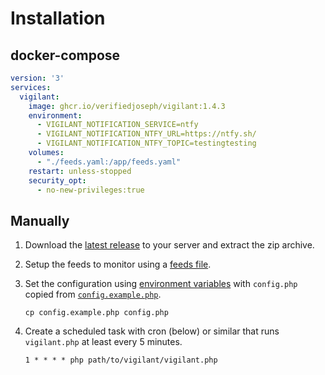 # Installation

## docker-compose

```yaml
version: '3'
services:
  vigilant:
    image: ghcr.io/verifiedjoseph/vigilant:1.4.3
    environment:
      - VIGILANT_NOTIFICATION_SERVICE=ntfy
      - VIGILANT_NOTIFICATION_NTFY_URL=https://ntfy.sh/
      - VIGILANT_NOTIFICATION_NTFY_TOPIC=testingtesting
    volumes:
      - "./feeds.yaml:/app/feeds.yaml"
    restart: unless-stopped
    security_opt:
      - no-new-privileges:true
```

## Manually

1) Download the [latest release](https://github.com/VerifiedJoseph/vigilant/releases/latest) to your server and extract the zip archive.

2) Setup the feeds to monitor using a [feeds file](feeds.md).

3) Set the configuration using [environment variables](configuration.md) with `config.php` copied from [`config.example.php`](../config.example.php).

	```
	cp config.example.php config.php
	```

4) Create a scheduled task with cron (below) or similar that runs `vigilant.php` at least every 5 minutes.

	```
	1 * * * * php path/to/vigilant/vigilant.php
	```

